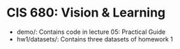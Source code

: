 # CIS 680: Vision & Learning

* demo/: Contains code in lecture 05: Practical Guide
* hw1/datasets/: Contains three datasets of homework 1
